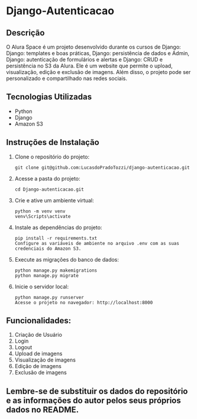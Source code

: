 # Django-Autenticacao


## Descrição

O Alura Space é um projeto desenvolvido durante os cursos de Django: Django: templates e boas práticas, Django: persistência de dados e Admin, Django: autenticação de formulários e alertas e Django: CRUD e persistência no S3 da Alura. Ele é um website que permite o upload, visualização, edição e exclusão de imagens. Além disso, o projeto pode ser personalizado e compartilhado nas redes sociais.

## Tecnologias Utilizadas

- Python
- Django
- Amazon S3

## Instruções de Instalação

1. Clone o repositório do projeto:

   ```shell
   git clone git@github.com:LucasdoPradoTozzi/django-autenticacao.git

2. Acesse a pasta do projeto:

   ```shell
   cd Django-autenticacao.git

3. Crie e ative um ambiente virtual:

   ```shell
   python -m venv venv
   venv\Scripts\activate

4. Instale as dependências do projeto:

   ```shell
   pip install -r requirements.txt
   Configure as variáveis de ambiente no arquivo .env com as suas credenciais do Amazon S3.

5. Execute as migrações do banco de dados:

   ```shell
   python manage.py makemigrations
   python manage.py migrate

6. Inicie o servidor local:

   ```shell
   python manage.py runserver
   Acesse o projeto no navegador: http://localhost:8000

## Funcionalidades:

1. Criação de Usuário
2. Login
3. Logout
4. Upload de imagens
5. Visualização de imagens
6. Edição de imagens
7. Exclusão de imagens


## Lembre-se de substituir os dados do repositório e as informações do autor pelos seus próprios dados no README.
